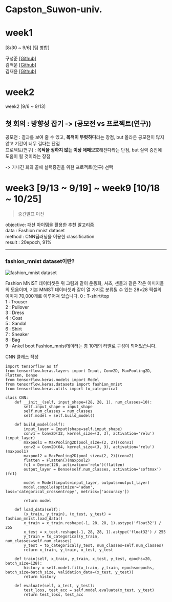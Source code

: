 # Capston_Suwon-univ.

# week1 
[8/30 ~ 9/6] [팀 병합]

구성준 [[Github]](https://github.com/KOO-96)  
김백운 [[Github]](https://github.com/kimbw0615)   
김재윤 [[Github]](https://github.com/KIMJAEYUN67)   

# week2
week2 [9/6 ~ 9/13]
## 첫 회의 : 방향성 잡기 -> (공모전 vs 프로젝트(연구))  
공모전 : 결과를 보여 줄 수 있고, **목적이 뚜렷하다**라는 장점, but 올라온 공모전이 많지 않고 기간이 너무 길다는 단점  
프로젝트(연구) : **목적을 정하지 않는 이상 애매모호**해진다라는 단점, but 실력 증진에 도움이 될 것이라는 장점  

-> 기나긴 회의 끝에 실력증진을 위한 프로젝트(연구) 선택

# week3 [9/13 ~ 9/19] ~ week9 [10/18 ~ 10/25]  
> 중간발표 이전  
 
objective: 패션 아이템을 활용한 추천 알고리즘  
data : Fashion mnist dataset  
method : CNN딥러닝을 이용한 classification  
result : 20epoch, 91%  

---
### fashion_mnist dataset이란?
![fashion_mnist dataset](https://codetorial.net/tensorflow/_images/fashion_MNIST_sample.png)

Fashion MNIST 데이터셋은 위 그림과 같이 운동화, 셔츠, 샌들과 같은 작은 이미지들의 모음이며, 기본 MNIST 데이터셋과 같이 열 가지로 분류될 수 있는 28×28 픽셀의 이미지 70,000개로 이루어져 있습니다.
0 : T-shirt/top\
1 : Trouser\
2 : Pullover\
3 : Dress\
4 : Coat\
5 : Sandal\
6 : Shirt\
7 : Sneaker\
8 : Bag\
9 : Ankel boot
Fashion_mnist데이터는 총 10개의 라벨로 구성이 되어있습니다.  

CNN 클래스 작성   
```
import tensorflow as tf
from tensorflow.keras.layers import Input, Conv2D, MaxPooling2D, Flatten, Dense
from tensorflow.keras.models import Model
from tensorflow.keras.datasets import fashion_mnist
from tensorflow.keras.utils import to_categorical

class CNN:
    def __init__(self, input_shape=(28, 28, 1), num_classes=10):
        self.input_shape = input_shape
        self.num_classes = num_classes
        self.model = self.build_model()

    def build_model(self):
        input_layer = Input(shape=self.input_shape)
        conv1 = Conv2D(32, kernel_size=(3, 3), activation='relu')(input_layer)
        maxpool1 = MaxPooling2D(pool_size=(2, 2))(conv1)
        conv2 = Conv2D(64, kernel_size=(3, 3), activation='relu')(maxpool1)
        maxpool2 = MaxPooling2D(pool_size=(2, 2))(conv2)
        flatten = Flatten()(maxpool2)
        fc1 = Dense(128, activation='relu')(flatten)
        output_layer = Dense(self.num_classes, activation='softmax')(fc1)

        model = Model(inputs=input_layer, outputs=output_layer)
        model.compile(optimizer='adam', loss='categorical_crossentropy', metrics=['accuracy'])

        return model

    def load_data(self):
        (x_train, y_train), (x_test, y_test) = fashion_mnist.load_data()
        x_train = x_train.reshape(-1, 28, 28, 1).astype('float32') / 255
        x_test = x_test.reshape(-1, 28, 28, 1).astype('float32') / 255
        y_train = to_categorical(y_train, num_classes=self.num_classes)
        y_test = to_categorical(y_test, num_classes=self.num_classes)
        return x_train, y_train, x_test, y_test

    def train(self, x_train, y_train, x_test, y_test, epochs=20, batch_size=128):
        history = self.model.fit(x_train, y_train, epochs=epochs, batch_size=batch_size, validation_data=(x_test, y_test))
        return history

    def evaluate(self, x_test, y_test):
        test_loss, test_acc = self.model.evaluate(x_test, y_test)
        return test_loss, test_acc
```
